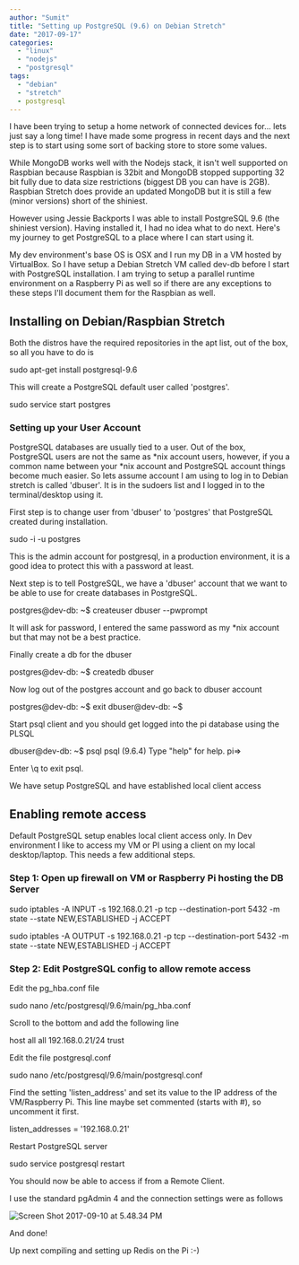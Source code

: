 ```yaml
---
author: "Sumit"
title: "Setting up PostgreSQL (9.6) on Debian Stretch"
date: "2017-09-17"
categories: 
  - "linux"
  - "nodejs"
  - "postgresql"
tags: 
  - "debian"
  - "stretch"
  - postgresql
---
```


I have been trying to setup a home network of connected devices for... lets just say a long time! I have made some progress in recent days and the next step is to start using some sort of backing store to store some values.

While MongoDB works well with the Nodejs stack, it isn't well supported on Raspbian because Raspbian is 32bit and MongoDB stopped supporting 32 bit fully due to data size restrictions (biggest DB you can have is 2GB). Raspbian Stretch does provide an updated MongoDB but it is still a few (minor versions) short of the shiniest.

However using Jessie Backports I was able to install PostgreSQL 9.6 (the shiniest version). Having installed it, I had no idea what to do next. Here's my journey to get PostgreSQL to a place where I can start using it.

My dev environment's base OS is OSX and I run my DB in a VM hosted by VirtualBox. So I have setup a Debian Stretch VM called dev-db before I start with PostgreSQL installation. I am trying to setup a parallel runtime environment on a Raspberry Pi as well so if there are any exceptions to these steps I'll document them for the Raspbian as well.

## Installing on Debian/Raspbian Stretch

Both the distros have the required repositories in the apt list, out of the box, so all you have to do is

sudo apt-get install postgresql-9.6

This will create a PostgreSQL default user called 'postgres'.

sudo service start postgres

### Setting up your User Account

PostgreSQL databases are usually tied to a user. Out of the box, PostgreSQL users are not the same as \*nix account users, however, if you a common name between your \*nix account and PostgreSQL account things become much easier. So lets assume account I am using to log in to Debian stretch is called 'dbuser'. It is in the sudoers list and I logged in to the terminal/desktop using it.

First step is to change user from 'dbuser' to 'postgres' that PostgreSQL created during installation.

sudo -i -u postgres

This is the admin account for postgresql, in a production environment, it is a good idea to protect this with a password at least.

Next step is to tell PostgreSQL, we have a 'dbuser' account that we want to be able to use for create databases in PostgreSQL.

postgres@dev-db: ~$ createuser dbuser --pwprompt

It will ask for password, I entered the same password as my \*nix account but that may not be a best practice.

Finally create a db for the dbuser

postgres@dev-db: ~$ createdb dbuser

Now log out of the postgres account and go back to dbuser account

postgres@dev-db: ~$ exit
dbuser@dev-db: ~$

Start psql client and you should get logged into the pi database using the PLSQL

dbuser@dev-db: ~$ psql
psql (9.6.4)
Type "help" for help.
pi=>

Enter \\q to exit psql.

We have setup PostgreSQL and have established local client access

## Enabling remote access

Default PostgreSQL setup enables local client access only. In Dev environment I like to access my VM or PI using a client on my local desktop/laptop. This needs a few additional steps.

### Step 1: Open up firewall on VM or Raspberry Pi hosting the DB Server

sudo iptables -A INPUT -s 192.168.0.21 -p tcp --destination-port 5432 -m state --state NEW,ESTABLISHED -j ACCEPT

sudo iptables -A OUTPUT -s 192.168.0.21 -p tcp --destination-port 5432 -m state --state NEW,ESTABLISHED -j ACCEPT

### Step 2: Edit PostgreSQL config to allow remote access

Edit the pg\_hba.conf file

sudo nano /etc/postgresql/9.6/main/pg\_hba.conf

Scroll to the bottom and add the following line

host all all 192.168.0.21/24 trust

Edit the file postgresql.conf

sudo nano /etc/postgresql/9.6/main/postgresql.conf

Find the setting 'listen\_address' and set its value to the IP address of the VM/Raspberry Pi. This line maybe set commented (starts with #), so uncomment it first.

listen\_addresses = '192.168.0.21'

Restart PostgreSQL server

sudo service postgresql restart

You should now be able to access if from a Remote Client.

I use the standard pgAdmin 4 and the connection settings were as follows

![Screen Shot 2017-09-10 at 5.48.34 PM](/images/blog/2017/09/images/screen-shot-2017-09-10-at-5-48-34-pm.png)

And done!

Up next compiling and setting up Redis on the Pi :-)
